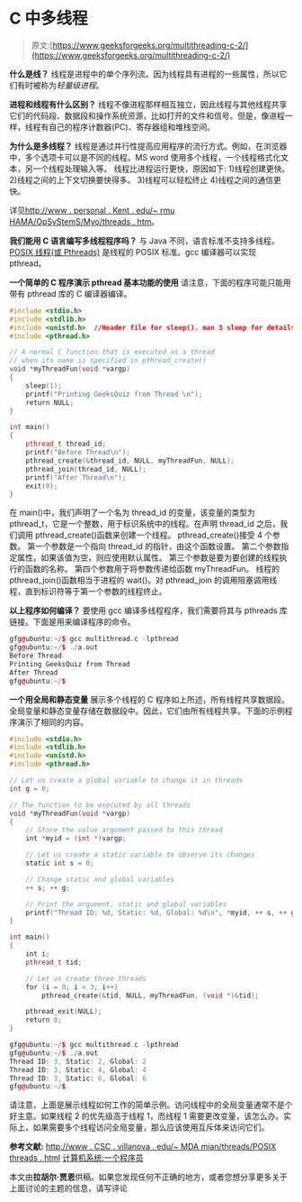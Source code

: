 # C 中多线程

> 原文:[https://www.geeksforgeeks.org/multithreading-c-2/](https://www.geeksforgeeks.org/multithreading-c-2/)

**什么是线？**
线程是进程中的单个序列流。因为线程具有进程的一些属性，所以它们有时被称为*轻量级进程*。

**进程和线程有什么区别？**
线程不像进程那样相互独立，因此线程与其他线程共享它们的代码段、数据段和操作系统资源，比如打开的文件和信号。但是，像进程一样，线程有自己的程序计数器(PC)、寄存器组和堆栈空间。

**为什么是多线程？**
线程是通过并行性提高应用程序的流行方式。例如，在浏览器中，多个选项卡可以是不同的线程。MS word 使用多个线程，一个线程格式化文本，另一个线程处理输入等。
线程比进程运行更快，原因如下:
1)线程创建更快。
2)线程之间的上下文切换要快得多。
3)线程可以轻松终止
4)线程之间的通信更快。

详见[http://www . personal . Kent . edu/~ rmu HAMA/OpSyStemS/Myo/threads . htm](http://www.personal.kent.edu/%7Ermuhamma/OpSystems/Myos/threads.htm)。

**我们能用 C 语言编写多线程程序吗？**
与 Java 不同，语言标准不支持多线程。 [POSIX 线程(或 Pthreads)](http://en.wikipedia.org/wiki/POSIX_Threads) 是线程的 POSIX 标准。gcc 编译器可以实现 pthread。

**一个简单的 C 程序演示 pthread 基本功能的使用**
请注意，下面的程序可能只能用带有 pthread 库的 C 编译器编译。

```cpp
#include <stdio.h>
#include <stdlib.h>
#include <unistd.h>  //Header file for sleep(). man 3 sleep for details.
#include <pthread.h>

// A normal C function that is executed as a thread 
// when its name is specified in pthread_create()
void *myThreadFun(void *vargp)
{
    sleep(1);
    printf("Printing GeeksQuiz from Thread \n");
    return NULL;
}

int main()
{
    pthread_t thread_id;
    printf("Before Thread\n");
    pthread_create(&thread_id, NULL, myThreadFun, NULL);
    pthread_join(thread_id, NULL);
    printf("After Thread\n");
    exit(0);
}
```

在 main()中，我们声明了一个名为 thread_id 的变量，该变量的类型为 pthread_t，它是一个整数，用于标识系统中的线程。在声明 thread_id 之后，我们调用 pthread_create()函数来创建一个线程。
pthread_create()接受 4 个参数。
第一个参数是一个指向 thread_id 的指针，由这个函数设置。
第二个参数指定属性。如果该值为空，则应使用默认属性。
第三个参数是要为要创建的线程执行的函数的名称。
第四个参数用于将参数传递给函数 myThreadFun。
线程的 pthread_join()函数相当于进程的 wait()。对 pthread_join 的调用阻塞调用线程，直到标识符等于第一个参数的线程终止。

**以上程序如何编译？**
要使用 gcc 编译多线程程序，我们需要将其与 pthreads 库链接。下面是用来编译程序的命令。

```cpp
gfg@ubuntu:~/$ gcc multithread.c -lpthread
gfg@ubuntu:~/$ ./a.out
Before Thread
Printing GeeksQuiz from Thread 
After Thread
gfg@ubuntu:~/$ 
```

**一个用全局和静态变量**
展示多个线程的 C 程序如上所述，所有线程共享数据段。全局变量和静态变量存储在数据段中。因此，它们由所有线程共享。下面的示例程序演示了相同的内容。

```cpp
#include <stdio.h>
#include <stdlib.h>
#include <unistd.h>
#include <pthread.h>

// Let us create a global variable to change it in threads
int g = 0;

// The function to be executed by all threads
void *myThreadFun(void *vargp)
{
    // Store the value argument passed to this thread
    int *myid = (int *)vargp;

    // Let us create a static variable to observe its changes
    static int s = 0;

    // Change static and global variables
    ++ s; ++ g;

    // Print the argument, static and global variables
    printf("Thread ID: %d, Static: %d, Global: %d\n", *myid, ++ s, ++ g);
}

int main()
{
    int i;
    pthread_t tid;

    // Let us create three threads
    for (i = 0; i < 3; i++)
        pthread_create(&tid, NULL, myThreadFun, (void *)&tid);

    pthread_exit(NULL);
    return 0;
}
```

```cpp
gfg@ubuntu:~/$ gcc multithread.c -lpthread
gfg@ubuntu:~/$ ./a.out
Thread ID: 3, Static: 2, Global: 2
Thread ID: 3, Static: 4, Global: 4
Thread ID: 3, Static: 6, Global: 6
gfg@ubuntu:~/$ 
```

请注意，上面是展示线程如何工作的简单示例。访问线程中的全局变量通常不是个好主意。如果线程 2 的优先级高于线程 1，而线程 1 需要更改变量，该怎么办。实际上，如果需要多个线程访问全局变量，那么应该使用互斥体来访问它们。

**参考文献:**
[http://www . CSC . villanova . edu/~ MDA mian/threads/POSIX threads . html](http://www.csc.villanova.edu/~mdamian/threads/posixthreads.html)
[计算机系统:一个程序员](http://www.flipkart.com/computer-systems-programmer-s-perspective-2nd/p/itmdx5gnnz8ynpsh?pid=9780136108047&affid=sandeepgfg)

本文由**拉胡尔·贾恩**供稿。如果您发现任何不正确的地方，或者您想分享更多关于上面讨论的主题的信息，请写评论